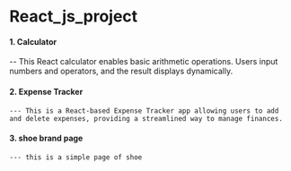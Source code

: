 # React_js_project

#### 1. Calculator
   -- This React calculator enables basic arithmetic operations. Users input numbers and operators, and the result displays dynamically.
#### 2. Expense Tracker
    --- This is a React-based Expense Tracker app allowing users to add and delete expenses, providing a streamlined way to manage finances.
#### 3. shoe brand page 
    --- this is a simple page of shoe
